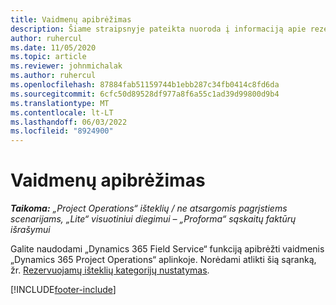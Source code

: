 ```yaml
---
title: Vaidmenų apibrėžimas
description: Šiame straipsnyje pateikta nuoroda į informaciją apie rezervuojamų išteklių kategorijų nustatymą.
author: ruhercul
ms.date: 11/05/2020
ms.topic: article
ms.reviewer: johnmichalak
ms.author: ruhercul
ms.openlocfilehash: 87884fab51159744b1ebb287c34fb0414c8fd6da
ms.sourcegitcommit: 6cfc50d89528df977a8f6a55c1ad39d99800d9b4
ms.translationtype: MT
ms.contentlocale: lt-LT
ms.lasthandoff: 06/03/2022
ms.locfileid: "8924900"
---
```

# <a name="define-roles"></a>Vaidmenų apibrėžimas

_**Taikoma:** „Project Operations“ išteklių / ne atsargomis pagrįstiems scenarijams, „Lite“ visuotiniui diegimui – „Proforma“ sąskaitų faktūrų išrašymui_

Galite naudodami „Dynamics 365 Field Service“ funkciją apibrėžti vaidmenis „Dynamics 365 Project Operations“ aplinkoje. Norėdami atlikti šią sąranką, žr. [Rezervuojamų išteklių kategorijų nustatymas](/dynamics365/field-service/set-up-bookable-resource-categories).


[!INCLUDE[footer-include](../includes/footer-banner.md)]
